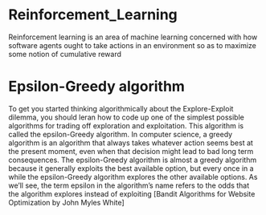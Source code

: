 # Reinforcement_Learning
Reinforcement learning is an area of machine learning concerned with how software agents ought to take actions in an environment so as to maximize some notion of cumulative reward


# Epsilon-Greedy algorithm
To get you started thinking algorithmically about the Explore-Exploit dilemma, you should leran how to code up one of the simplest possible algorithms for trading off exploration and exploitation. This algorithm is called the epsilon-Greedy algorithm. In computer science, a greedy algorithm is an algorithm that always takes whatever action seems best at the present moment, even when that decision might lead to bad long term consequences. The epsilon-Greedy algorithm is almost a greedy algorithm because it generally exploits the best available option, but every once in a while the epsilon-Greedy algorithm explores the other available options. As we’ll see, the term epsilon in the algorithm’s name refers to the odds that the algorithm explores instead of exploiting [Bandit Algorithms for Website Optimization by John Myles White]
